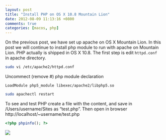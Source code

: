 ```yaml
---
layout: post
title: "Install PHP on OS X 10.8 Mountain Lion"
date: 2012-08-09 11:13:16 +0800
comments: true
categories: [macos, php]
---
```

On the previous post, we have set up apache on OS X Mountain Lion. In this post we will continue to install php module to run with apache on Mountain Lion. PHP actually is shipped in OS X 10.8. The first step is edit <code>httpd.conf</code> in apache directory.

``` bash httpd configuration
sudo vi /etc/apache2/httpd.conf
```

Uncommect (remove #) php module declaration
``` text
LoadModule php5_module libexec/apache2/libphp5.so
```

``` bash restart apache
sudo apachectl restart
```

To see and test PHP create a file with the content, and save in /Users/username/Sites as “test.php”. Then open in browser http://localhost/~username/test.php

``` php test.php
<?php phpinfo(); ?>
```

<img class="center" src="{{ site.baseurl }}/assets/images/post/2012-08-09-php.png" />
